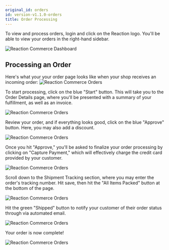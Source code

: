 ```yaml
---
original_id: orders
id: version-v1.1.0-orders
title: Order Processing
---
```

    
To view and process orders, login and click on the Reaction logo. You'll be able to view your orders in the right-hand sidebar.

![](/assets/admin-dashboard-orders.png "Reaction Commerce Dashboard")

## Processing an Order

Here's what your your order page looks like when your shop receives an incoming order: ![](/assets/admin-dashboard-orders-page.png "Reaction Commerce Orders")

To start processing, click on the blue "Start" button. This will take you to the Order Details page, where you'll be presented with a summary of your fulfillment, as well as an invoice.

![](/assets/admin-order-details.png "Reaction Commerce Orders")

Review your order, and if everything looks good, click on the blue "Approve" button. Here, you may also add a discount.

![](/assets/admin-dashboard-order-fulfillment-2.png "Reaction Commerce Orders")

Once you hit "Approve," you'll be asked to finalize your order processing by clicking on "Capture Payment," which will effectively charge the credit card provided by your customer.

![](/assets/admin-dashboard-order-fulfillment-3.png "Reaction Commerce Orders")

Scroll down to the Shipment Tracking section, where you may enter the order's tracking number. Hit save, then hit the "All Items Packed" button at the bottom of the page.

![](/assets/admin-dashboard-order-fulfillment-4.png "Reaction Commerce Orders")

Hit the green "Shipped" button to notify your customer of their order status through via automated email.

![](/assets/admin-dashboard-order-fulfillment-5.png "Reaction Commerce Orders")

Your order is now complete!

![](/assets/admin-dashboard-order-fulfillment-6.png "Reaction Commerce Orders")
